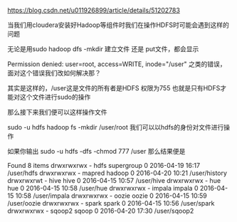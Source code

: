 https://blog.csdn.net/u011926899/article/details/51202783

当我们用cloudera安装好Hadoop等组件时我们在操作HDFS时可能会遇到这样的问题



无论是用sudo hadoop dfs -mkdir 建立文件 还是 put文件，都会显示

Permission denied: user=root, access=WRITE, inode="/user" 
之类的错误，面对这个错误我们改如何解决那？

其实是这样的，/user这是文件的所有者是HDFS  权限为755  也就是只有HDFS才能对这个文件进行sudo的操作

那么接下来我们便可以这样操作文件

sudo -u hdfs hadoop fs -mkdir /user/root     我们可以以hdfs的身份对文件进行操作

如果你输出 sudo -u hdfs -dfs  -chmod 777 /user  那么结果便是

Found 8 items
drwxrwxrwx   - hdfs   supergroup          0 2016-04-19 16:17 /user/hdfs
drwxrwxrwx   - mapred hadoop              0 2016-04-20 10:21 /user/history
drwxrwxrwt   - hive   hive                0 2016-04-15 10:57 /user/hive
drwxrwxrwx   - hue    hue                 0 2016-04-15 10:58 /user/hue
drwxrwxrwx   - impala impala              0 2016-04-15 10:58 /user/impala
drwxrwxrwx   - oozie  oozie               0 2016-04-15 10:59 /user/oozie
drwxrwxrwx   - spark  spark               0 2016-04-15 10:56 /user/spark
drwxrwxrwx   - sqoop2 sqoop               0 2016-04-20 17:30 /user/sqoop2